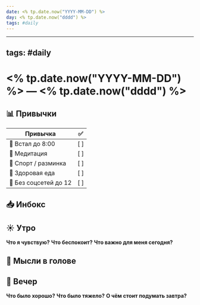 ```yaml
---
date: <% tp.date.now("YYYY-MM-DD") %>
day: <% tp.date.now("dddd") %>
tags: #daily
---
```

---
tags: #daily
---
# <% tp.date.now("YYYY-MM-DD") %> — <% tp.date.now("dddd") %>

## 📊 Привычки

| Привычка              | ✅   |
| --------------------- | --- |
| 🌅 Встал до 8:00      | [ ] |
| 🧘 Медитация          | [ ] |
| 🏃 Спорт / разминка   | [ ] |
| 🥗 Здоровая еда       | [ ] |
| 📵 Без соцсетей до 12 | [ ] |

## 📥 Инбокс

## ☀️ Утро
**Что я чувствую?**
**Что беспокоит?**
**Что важно для меня сегодня?**

## 💭 Мысли в голове

## 🌙 Вечер

**Что было хорошо?**
**Что было тяжело?**
**О чём стоит подумать завтра?**